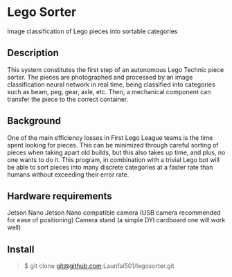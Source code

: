 # Lego Sorter
Image classification of Lego pieces into sortable categories

## Description
This system constitutes the first step of an autonomous Lego Technic piece sorter. The pieces are photographed and processed by an image classification neural network in real time, being classified into categories such as beam, peg, gear, axle, etc. Then, a mechanical component can transfer the piece to the correct container.

## Background
One of the main efficiency losses in First Lego League teams is the time spent looking for pieces. This can be minimized through careful sorting of pieces when taking apart old builds, but this also takes up time, and plus, no one wants to do it. This program, in combination with a trivial Lego bot will be able to sort pieces into many discrete categories at a faster rate than humans without exceeding their error rate.

## Hardware requirements
Jetson Nano
Jetson Nano compatible camera (USB camera recommended for ease of positioning)
Camera stand (a simple DYI cardboard one will work well)

## Install
> $ git clone git@github.com:Launfal501/legosorter.git


